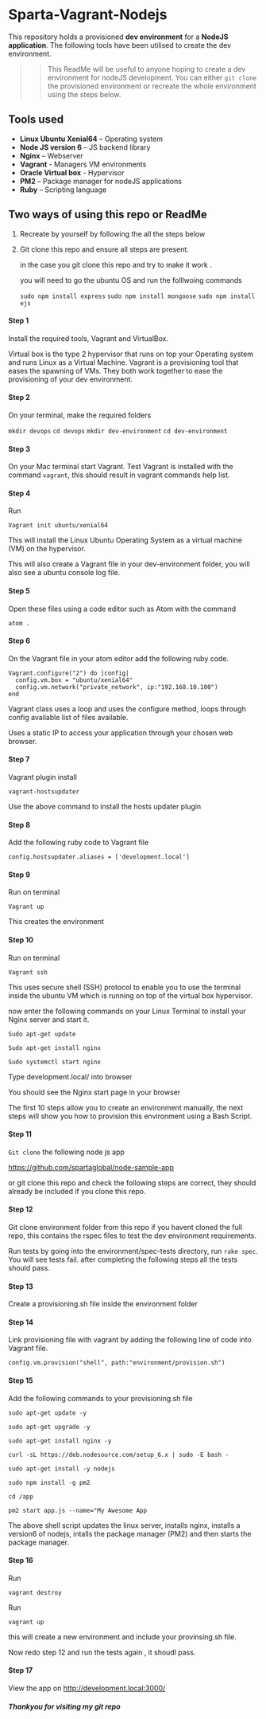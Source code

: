 # Sparta-Vagrant-Nodejs

This repository holds a provisioned __dev environment__ for a __NodeJS application__. The following tools have been utilised to create the dev environment. 

>> This ReadMe will be useful to anyone hoping to create a dev environment for nodeJS development. You can either `git clone` the provisioned environment or recreate the whole environment using the steps below.

## Tools used
- __Linux Ubuntu Xenial64__ – Operating system
- __Node JS version 6__ – JS backend library
- __Nginx__ – Webserver
- __Vagrant__ - Managers VM environments
- __Oracle Virtual box__ - Hypervisor
- __PM2__ – Package manager for nodeJS applications
- __Ruby__ – Scripting language

## Two ways of using this repo or ReadMe
1)	Recreate by yourself by following the all the steps below
2)	Git clone this repo and ensure all steps are present.
    
    in the case you git clone this repo and try to make it work . 
    
    you will need to go the ubuntu OS and run the folllwoing commands 
    
    `sudo npm install express`
    `sudo npm install mongoose` 
    `sudo npm install ejs`
    

#### Step 1
Install the required tools, Vagrant and VirtualBox.

Virtual box is the type 2 hypervisor that runs on top your Operating system and runs Linux as a Virtual Machine. Vagrant is a provisioning tool that eases the spawning of VMs. They both work together to ease the provisioning of your dev environment.

#### Step 2
On your terminal, make the required folders

`mkdir devops`
`cd devops`
`mkdir dev-environment`
`cd dev-environment`

#### Step 3
On your Mac terminal start Vagrant. Test Vagrant is installed with the command `vagrant`, this should result in vagrant commands help list.

#### Step 4
Run

`Vagrant init ubuntu/xenial64`

This will install the Linux Ubuntu Operating System as a virtual machine (VM) on the hypervisor.

This will also create a Vagrant file in your dev-environment folder, you will also see a ubuntu console log file.


#### Step 5
Open these files using a code editor such as Atom with the command

`atom .`

#### Step 6

On the Vagrant file in your atom editor add the following ruby code.

```
Vagrant.configure("2") do |config|
  config.vm.box = "ubuntu/xenial64"
  config.vm.network("private_network", ip:"192.168.10.100")
end
```

Vagrant class uses a loop and uses the configure method, loops through config available list of files available.

Uses a static IP to access your application through your chosen web browser.

#### Step 7
Vagrant plugin install 

`vagrant-hostsupdater`   

Use the above command to install the hosts updater plugin

#### Step 8
Add the following ruby code to Vagrant file

`config.hostsupdater.aliases = ['development.local']`


#### Step 9
Run on terminal

`Vagrant up`

This creates the environment

#### Step 10  
Run on terminal

`Vagrant ssh`

This uses secure shell (SSH) protocol to enable you to use the terminal inside the ubuntu VM which is running on top of the virtual box hypervisor.

now enter the following commands on your Linux Terminal to install your Nginx server and start it. 

`Sudo apt-get update`

`Sudo apt-get install nginx`

`Sudo systemctl start nginx`

Type development.local/  into browser

You should see the Nginx start page in your browser

The first 10 steps allow you to create an environment manually, the next steps will show you how to provision this environment using a Bash Script.

#### Step 11

`Git clone` the following node js app

https://github.com/spartaglobal/node-sample-app

or git clone this repo and check the following steps are correct, they should already be included if you clone this repo.

#### Step 12

Git clone environment folder from this repo if you havent cloned the full repo, this contains the rspec files to test the dev environment requirements.

Run tests by going into the environment/spec-tests directory, run `rake spec`. You will see tests fail. after completing the following steps all the tests should pass. 


#### Step 13

Create a provisioning.sh file inside the environment folder

#### Step 14

Link provisioning file with vagrant by adding the following line of code into Vagrant file.

  `config.vm.provision("shell", path:"environment/provision.sh")`

#### Step 15

Add the following commands to your provisioning.sh file

`sudo apt-get update -y`

`sudo apt-get upgrade -y`

`sudo apt-get install nginx -y`

`curl -sL https://deb.nodesource.com/setup_6.x | sudo -E bash -`

`sudo apt-get install -y nodejs`

`sudo npm install -g pm2`

`cd /app`

`pm2 start app.js --name="My Awesome App`

The above shell script updates the linux server, installs nginx, installs a version6 of nodejs, intalls the package manager (PM2) and then starts the package manager. 

#### Step 16
Run

`vagrant destroy`

Run

`vagrant up`

this will create a new environment and include your provinsing.sh file.

Now redo step 12 and run the tests again , it shoudl pass. 

#### Step 17

View the app on http://development.local:3000/


##### Thankyou for visiting my git repo 
